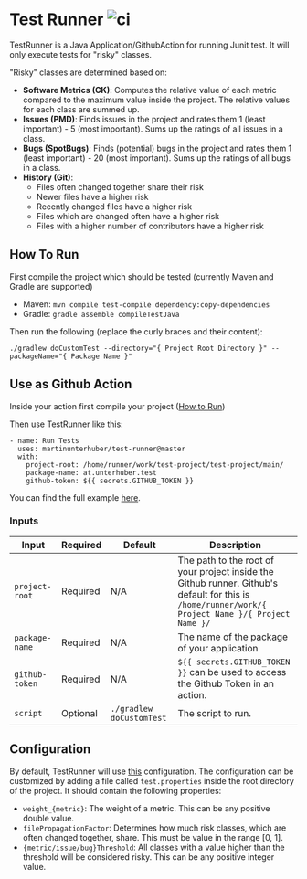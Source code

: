 # Test Runner ![ci](https://github.com/martinunterhuber/test-runner/actions/workflows/build.yml/badge.svg)

TestRunner is a Java Application/GithubAction for running Junit test. It will only execute tests for "risky" classes. 

"Risky" classes are determined based on:

* **Software Metrics (CK)**: Computes the relative value of each metric compared to the maximum value inside the project. The relative values for each class are summed up.
* **Issues (PMD)**: Finds issues in the project and rates them 1 (least important) - 5 (most important). Sums up the ratings of all issues in a class.
* **Bugs (SpotBugs)**: Finds (potential) bugs in the project and rates them 1 (least important) - 20 (most important). Sums up the ratings of all bugs in a class.
* **History (Git)**:
  * Files often changed together share their risk
  * Newer files have a higher risk
  * Recently changed files have a higher risk
  * Files which are changed often have a higher risk
  * Files with a higher number of contributors have a higher risk

## How To Run

First compile the project which should be tested (currently Maven and Gradle are supported)

* Maven: ``mvn compile test-compile dependency:copy-dependencies``
* Gradle: ``gradle assemble compileTestJava``

Then run the following (replace the curly braces and their content):

``./gradlew doCustomTest --directory="{ Project Root Directory }" --packageName="{ Package Name }"``

## Use as Github Action

Inside your action first compile your project ([How to Run](#user-content-how-to-run))

Then use TestRunner like this:

```
- name: Run Tests
  uses: martinunterhuber/test-runner@master
  with:
    project-root: /home/runner/work/test-project/test-project/main/
    package-name: at.unterhuber.test
    github-token: ${{ secrets.GITHUB_TOKEN }}
```

You can find the full example [here](https://github.com/martinunterhuber/test-project/blob/master/.github/workflows/build.yml).

### Inputs

| **Input**        | **Required** | **Default**                | **Description**                                                                                                                                      |
|------------------|--------------|----------------------------|------------------------------------------------------------------------------------------------------------------------------------------------------|
| ``project-root`` | Required     | N/A                        | The path to the root of your project inside the Github runner. Github's default for this is ``/home/runner/work/{ Project Name }/{ Project Name }/`` |
| ``package-name`` | Required     | N/A                        | The name of the package of your application                                                                                                          |
| ``github-token`` | Required     | N/A                        | `${{ secrets.GITHUB_TOKEN }}` can be used to access the Github Token in an action.                                                                   |
| ``script``       | Optional     | ``./gradlew doCustomTest`` | The script to run.                                                                                                                                   |

## Configuration

By default, TestRunner will use [this](https://github.com/martinunterhuber/test-runner/blob/master/test.properties) configuration. The configuration can be customized by adding a file called `test.properties` inside the root directory of the project. It should contain the following properties:


* `weight_{metric}`: The weight of a metric. This can be any positive double value.
* `filePropagationFactor`: Determines how much risk classes, which are often changed together, share. This must be value in the range [0, 1].
* `{metric/issue/bug}Threshold`: All classes with a value higher than the threshold will be considered risky. This can be any positive integer value.
